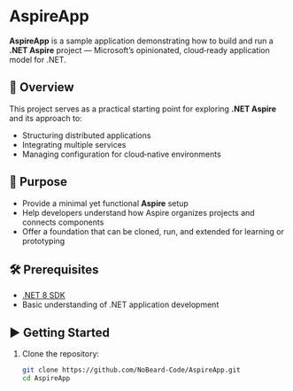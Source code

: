 # AspireApp

**AspireApp** is a sample application demonstrating how to build and run a **.NET Aspire** project — Microsoft’s opinionated, cloud‑ready application model for .NET.

## 🚀 Overview
This project serves as a practical starting point for exploring **.NET Aspire** and its approach to:
- Structuring distributed applications
- Integrating multiple services
- Managing configuration for cloud‑native environments

## 🎯 Purpose
- Provide a minimal yet functional **Aspire** setup
- Help developers understand how Aspire organizes projects and connects components
- Offer a foundation that can be cloned, run, and extended for learning or prototyping

## 🛠 Prerequisites
- [.NET 8 SDK](https://dotnet.microsoft.com/download)
- Basic understanding of .NET application development

## ▶️ Getting Started
1. Clone the repository:
   ```bash
   git clone https://github.com/NoBeard-Code/AspireApp.git
   cd AspireApp
